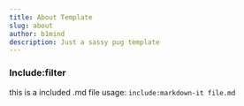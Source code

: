 ```yaml
---
title: About Template
slug: about
author: b1mind
description: Just a sassy pug template
---
```


### Include:filter

this is a included .md file
usage:
`include:markdown-it file.md`
